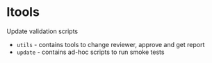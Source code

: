 # ltools
Update validation scripts
- `utils`  - contains tools to change reviewer, approve and get report
- `update` - contains ad-hoc scripts to run smoke tests
